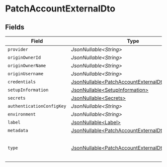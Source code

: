 # PatchAccountExternalDto


## Fields

| Field                                                                                                              | Type                                                                                                               | Required                                                                                                           | Description                                                                                                        | Example                                                                                                            |
| ------------------------------------------------------------------------------------------------------------------ | ------------------------------------------------------------------------------------------------------------------ | ------------------------------------------------------------------------------------------------------------------ | ------------------------------------------------------------------------------------------------------------------ | ------------------------------------------------------------------------------------------------------------------ |
| `provider`                                                                                                         | *JsonNullable\<String>*                                                                                            | :heavy_minus_sign:                                                                                                 | N/A                                                                                                                |                                                                                                                    |
| `originOwnerId`                                                                                                    | *JsonNullable\<String>*                                                                                            | :heavy_minus_sign:                                                                                                 | N/A                                                                                                                |                                                                                                                    |
| `originOwnerName`                                                                                                  | *JsonNullable\<String>*                                                                                            | :heavy_minus_sign:                                                                                                 | N/A                                                                                                                |                                                                                                                    |
| `originUsername`                                                                                                   | *JsonNullable\<String>*                                                                                            | :heavy_minus_sign:                                                                                                 | N/A                                                                                                                |                                                                                                                    |
| `credentials`                                                                                                      | [JsonNullable\<PatchAccountExternalDtoCredentials>](../../models/components/PatchAccountExternalDtoCredentials.md) | :heavy_minus_sign:                                                                                                 | N/A                                                                                                                |                                                                                                                    |
| `setupInformation`                                                                                                 | [JsonNullable\<SetupInformation>](../../models/components/SetupInformation.md)                                     | :heavy_minus_sign:                                                                                                 | N/A                                                                                                                |                                                                                                                    |
| `secrets`                                                                                                          | [JsonNullable\<Secrets>](../../models/components/Secrets.md)                                                       | :heavy_minus_sign:                                                                                                 | N/A                                                                                                                |                                                                                                                    |
| `authenticationConfigKey`                                                                                          | *JsonNullable\<String>*                                                                                            | :heavy_minus_sign:                                                                                                 | N/A                                                                                                                |                                                                                                                    |
| `environment`                                                                                                      | *JsonNullable\<String>*                                                                                            | :heavy_minus_sign:                                                                                                 | N/A                                                                                                                |                                                                                                                    |
| `label`                                                                                                            | [JsonNullable\<Label>](../../models/components/Label.md)                                                           | :heavy_minus_sign:                                                                                                 | N/A                                                                                                                |                                                                                                                    |
| `metadata`                                                                                                         | [JsonNullable\<PatchAccountExternalDtoMetadata>](../../models/components/PatchAccountExternalDtoMetadata.md)       | :heavy_minus_sign:                                                                                                 | N/A                                                                                                                |                                                                                                                    |
| `type`                                                                                                             | [JsonNullable\<PatchAccountExternalDtoType>](../../models/components/PatchAccountExternalDtoType.md)               | :heavy_minus_sign:                                                                                                 | The account type                                                                                                   | [<br/>"PRODUCTION",<br/>"TEST"<br/>]                                                                               |